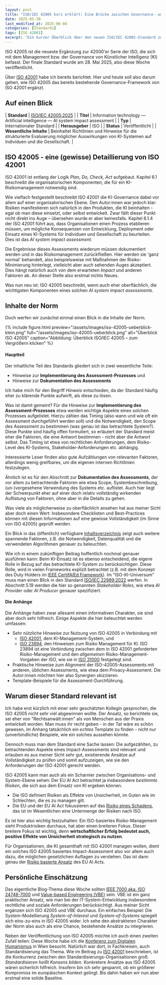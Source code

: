 ```yaml
---
layout: post
title: "ISO/IEC 42005 kurz erklärt: Eine Brücke zwischen Governance- und Systemebene?"
date: 2025-05-30
last_modified_at: 2025-06-04
categories: [Standards]
tags: [ISO 42001]
excerpt: "Ein kurzer Überblick über den neuen ISO/IEC 42005-Standard zum Impact-Assessment für KI-Systeme und die dadurch entstehende Brücke zwischen ISO 42001 und EU AI Act."
---
```


ISO 42005 ist die neueste Ergänzung zur 42000'er Serie der ISO,
die sich mit dem Management bzw. der Governance von Künstlicher
Intelligenz (KI) befasst. Der finale Standard wurde am 28. Mai 2025,
also diese Woche veröffentlicht.

Über [ISO
42001](/standards/2025/05/20/kurz-erklaert-iso-iec-42001-2023.html)
habe ich bereits berichtet. Hier und heute soll also darum gehen, wie
ISO 42005 das bereits bestehende Governance-Framework von ISO 42001
ergänzt.

## Auf einen Blick

| **Standard** | [ISO/IEC 42005:2025](https://www.iso.org/standard/44545.html) |
| **Titel** | Information technology — Artificial intelligence — AI system impact assessment |
| **Typ** | Internationaler Standard |
| **Herausgeber** | ISO |
| **Status** | Veröffentlicht |
| **Wesentliche Inhalte** | Beinhaltet Richtlinien und Hinweise für die strukturierte Evaluierung möglicher Auswirkungen von KI-Systemen auf Individuen und die Gesellschaft. |

## ISO 42005 - eine (gewisse) Detaillierung von ISO 42001
ISO 42001 ist entlang der Logik *Plan, Do, Check, Act*
aufgebaut. Kapitel 6.1 beschreibt die organisatorischen Komponenten,
die für ein KI-Risikomanagement notwendig sind.

Wie vielfach festgestellt beschreibt ISO 42001 die KI-Governance dabei
vor allem auf einer organisatorischen Ebene. Den Autor:innen war
jedoch klar: Risiken manifestieren sich natürlich in den Produkten,
die KI beinhalten - egal ob man diese einsetzt, oder selbst
entwickelt. Zwar fällt dieser Punkt nicht direkt ins Auge – übersehen
wurde er aber keinesfalls. Kapitel 6.1.4 der ISO 42001 führt aus, dass
Organisationen einen Prozess etablieren müssen, um mögliche
Konsequenzen von Entwicklung, Deployment oder Einsatz eines KI-Systems
für Individuen und Gesellschaft zu beurteilen. Dies ist das *AI system
impact assessment*.

Die Ergebnisse dieses Assessments wiederum müssen dokumentiert werden
und in das Risikomanagement zurückfließen. Hier werden sie 'ganz
normal' behandelt, also beispielsweise mit Maßnahmen der
Risiko-Minimierung hinterlegt, vielleicht aber auch sehenden Auges
akzeptiert. Dies hängt natürlich auch von dem erwarteten *Impact* und
anderen Faktoren ab. An dieser Stelle also erstmal nichts Neues. 

Was nun neu ist: ISO 42005 beschreibt, wenn auch eher oberflächlich,
die wichtigsten Komponenten eines solchen *AI system impact
assessments*.

## Inhalte der Norm
Doch werfen wir zunächst einmal einen Blick in die Inhalte der Norm.

{% include figure.html preview="/assets/images/iso-42005-ueberblick-klein.png" full="/assets/images/iso-42005-ueberblick.png" alt="Überblick ISO 42005" caption="Abbildung: Überblick ISO/IEC 42005 – zum Vergrößern klicken" %} 

#### Hauptteil
Der inhaltliche Teil des Standards gliedert sich in zwei wesentliche
Teile:

* Hinweise zur **Implementierung des Assessment-Prozesses** und
* Hinweise zur **Dokumentation des Assessments**

Ich habe mich für den Begriff *Hinweis* entschieden, da der Standard
häufig eher zu klärende Punkte aufwirft, als diese zu lösen.

Was ist damit gemeint? Für die Hinweise zur **Implementierung des
Assessment-Prozesses** etwa werden wichtige Aspekte eines solchen
Prozesses aufgelistet. Hierzu zählen das Timing (also wann und wie oft
ein Assessment durchgeführt werden soll) und die Notwendigkeit, den
Scope des Assessment zu bestimmen (was genau ist das betrachtete
System?). Diese Punkte sind häufig offen formuliert, so erläutert der
Standard meist eher die Faktoren, die eine Antwort bestimmen - nicht
aber die Antwort selbst. Das Timing ist etwa von rechtlichen
Anforderungen, dem Risiko-Level des KI-Systems,
Stakeholder-Anforderungen etc. abhängig.

Interessierte Leser finden also gute Aufzählungen von relevanten
Faktoren, allerdings wenig greifbares, um die eigenen internen
Richtlinien festzulegen.

Ähnlich ist es für den Abschnitt zur **Dokumentation des
Assessments**, der vor allem zu betrachtende Faktoren wie etwa Scope,
Systembeschreibung, (un-)vorgesehene Verwendung des Systems
etc. auflistet. Auch hier liegt der Schwerpunkt eher auf einer doch
relativ vollständig wirkenden Auflistung von Faktoren, ohne aber in
die Details zu gehen.

Was viele als möglicherweise zu oberflächlich ansehen hat aus meiner
Sicht aber doch einen Wert: Insbesondere Checklisten und
Best-Practices können mit diesen Informationen auf eine gewisse
Vollständigkeit (im Sinne von ISO 42005) geprüft werden.

Ein Blick in das (öffentlich) verfügbare
[Inhaltsverzeichnis](https://www.iso.org/obp/ui/en/#iso:std:iso-iec:42005:ed-1:v1:en)
zeigt auch weitere spannende Faktoren, z.B. die Notwendigkeit,
Datenqualität und die verwendeten Algorithmen genauer zu beleuchten.

Wie ich in einem zukünftigen Beitrag hoffentlich nochmal genauer
ausführen kann: Beim KI-Einsatz ist es ebenso entscheidend, die eigene
Rolle in Bezug auf das betrachtete KI-System zu berücksichtigen. Diese
Rolle, wird in vielen Frameworks explizit betrachtet (z.B. mit dem
Konzept des Duty Holders im [IEEE CertifAIEd
Framework](https://standards.ieee.org/products-programs/icap/ieee-certifaied/professional-certification/)). Im
"ISO-KI-Universum" muss man einen Blick in den Standard [ISO/IEC
22989:2022](https://www.iso.org/standard/74296.html) werfen. In
Abschnitt 5.19 werden die hier so genannten *Stakeholder Roles*, wie
etwa *AI Provider* oder *AI Producer* genauer spezifiziert.

#### Die Anhänge
Die Anhänge haben zwar allesamt einen informativen Charakter, sie sind
aber doch sehr hilfreich. Einige Aspekte die hier beleuchtet werden
umfassen:

* Sehr nützliche Hinweise zur Nutzung von ISO 42005 in Verbindung mit
  * [ISO 42001](https://www.iso.org/standard/81230.html), dem
    KI-Management-System, und
  * [ISO 23894](https://www.iso.org/standard/77304.html), den
    Hinweisen zum Risiko Management für KI. ISO 23894 ist eine
    Verbindung zwischen dem in ISO 42001 geforderten Risiko-Management
    und den *allgemeinen* Risiko-Management-Vorgaben der ISO, wie sie
    in [ISO 31000](https://www.iso.org/standard/65694.html) festgelegt sind.
* Praktische Hinweise zum Alignment der ISO-42005-Assessments mit
  anderen, üblichen Assessments, wie etwa dem Privacy-Assessment. Die
  Autor:innen möchten hier also Synergien skizzieren.
* Template-Beispiele für die Assessment-Durchführung. 

## Warum dieser Standard relevant ist
Ich habe erst kürzlich mit einer sehr geschätzten Kollegin
gesprochen, die ISO 42005 nicht sehr viel abgewinnen wollte. Der
Ansatz, so berichtete sie, sei eher von "Rechtsanwält:innen" als von
Menschen aus der Praxis entwickelt worden. Man muss ihr recht geben -
in der Tat wäre es schön gewesen, im Anhang tatsächlich ein _echtes_
Template zu finden - nicht nur (unverbindliche) Beispiele, wie ein
solches aussehen könnte.

Dennoch muss man dem Standard eine Sache lassen: Die aufgezählten, zu
betrachtenden Aspekte eines Impact-Assessments sind relevant und
erlauben es aus meiner Sicht sehr gut, existierende Ansätze auf
Vollständigkeit zu prüfen und somit aufzuzeigen, wie sie den
Anforderungen der ISO 42001 gerecht werden.

ISO 42005 kann man auch als ein Scharnier zwischen Organisations- und
System-Ebene sehen: Der EU AI Act betrachtet ja insbesondere
*bestimmte Risiken*, die sich aus dem Einsatz von KI ergeben können. 
* Die ISO definiert Risiken als Effekte von Unsicherheit, im Guten wie
  im Schlechten, die es zu managen gilt.
* Die EU und der EU AI Act fokussieren auf das [Risiko eines
  Schadens](https://artificialintelligenceact.eu/de/article/3/), das
  ist im Wesentlichen eine Untermenge der Risiken nach ISO.

Es ist hier also wichtig festzuhalten: Ein ISO-basiertes
Risiko-Management sieht Produktrisiken durchaus, hat aber einen
breiteren Fokus. Dieser breitere Fokus ist wichtig, denn
**wirtschaftlicher Erfolg bedeutet auch, positive Effekte von
Unsicherheit strategisch zu nutzen**.

Für Organisationen, die KI gesamthaft mit ISO 42001 managen wollen,
dient ein solches ISO 42005 basiertes Impact-Assessment also vor allem
auch dazu, die möglichen gesetzlichen Auflagen zu verstehen. Das ist
dann genau der [Risiko basierte
Ansatz](https://digital-strategy.ec.europa.eu/en/policies/regulatory-framework-ai)
des EU AI Acts.

## Persönliche Einschätzung
Das eigentliche Blog-Thema diese Woche sollten [IEEE 7000 aka. ISO
24748-7000](https://standards.ieee.org/ieee/24748-7000/11098/) und
[Value-based Engineering (VBE)](https://value-based.engineering)
sein. VBE ist ein ganz praktischer Ansatz, wie man bei der
IT-System-Entwicklung insbesondere rechtliche und soziale
Anforderungen berücksichtigt. Aus meiner Sicht ergänzen sich ISO
42005 und VBE durchaus. Ein einfaches Beispiel: Die
System-Modellierung *System-of-Interest* und *System-of-Systems*
spiegelt sich eins-zu-eins in ISO 42005 wider. Ich sehe den
abstrakteren Charakter der Norm also auch als eine Chance, bestehende
Ansätze zu integrieren.

Neben der Veröffentlichung von ISO 42005 möchte ich auch einen zweiten
Zufall teilen: Diese Woche habe ich die [Konferenz zum Digitalen
Humanismus](https://digitalhumanism.at/digihum-25/) in Wien
besucht. Natürlich war dort, in Fachkreisen, auch Standardisierung das
Thema. Wie im Beitrag zu [ISO
42001](/standards/2025/05/20/kurz-erklaert-iso-iec-42001-2023.html)
beschrieben, ist die Konkurrenz zwischen den
Standardisierungs-Organisationen groß. *Standardisieren heißt Konsens
bilden*. Konkretere Ansätze aus ISO 42005 wären sicherlich
hilfreich. Insofern bin ich sehr gespannt, ob ein größerer Kompromiss
im europäischen Kontext gelingt. Bis dahin haben wir nun aber erstmal
eine solide Baseline.
